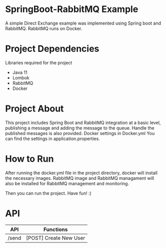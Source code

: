 
# SpringBoot-RabbitMQ Example

A simple Direct Exchange example was implemented using Spring boot and RabbitMQ. RabbitMQ runs on Docker.

# Project Dependencies

Libraries required for the project
- Java 11
- Lombok
- RabbitMQ
- Docker


# Project About

This project includes Spring Boot and RabbitMQ integration at a basic level, publishing a message and adding the message to the queue.
Handle the published messages is also provided.
Docker settings in Docker.yml
You can find the settings in application.properties.

# How to Run
After running the docker.yml file in the project directory, docker will install the necessary images. RabbitMQ image and RabbitMQ managament will also be installed for RabbitMQ management and monitoring.

Then you can run the project. Have fun! :) 



# API


| API   | Functions              |
|-------|------------------------|
| /send | [POST] Create New User |

